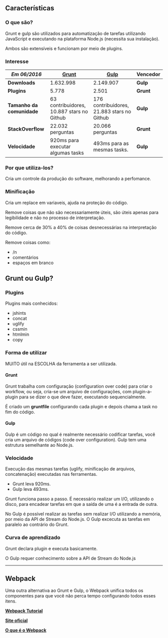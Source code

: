 ## Características

### O que são?
Grunt e gulp são utilizados para automatização de tarefas utilizando JavaScript e executando na plataforma Node.js (necessita sua instalação).

Ambos são extensíveis e funcionam por meio de plugins.

### Interesse

| *Em 06/2016* | __[Grunt](content/grunt.md)__ | __[Gulp](content/gulp.md)__ | Vencedor |
| --------- | ------ | ------ | ------ |
| **Downloads** | 1.632.998 | 2.149.907 | **Gulp**
| **Plugins**   | 5.778 | 2.501 | **Grunt**
| **Tamanho da comunidade** | 63 contribuidores, 10.887 stars no Github | 176 contribuidores, 21.883 stars no Github | **Gulp**
| **StackOverflow** | 22.032 perguntas | 20.066 perguntas | **Grunt**
| **Velocidade** | 920ms para executar algumas tasks | 493ms para as mesmas tasks. | **Gulp**

### Por que utiliza-los?
Cria um controle da produção do software, melhorando a perfomance.

### Minificação
Cria um replace em variaveis, ajuda na proteção do código.

Remove coisas que não são necessariamente úteis, são úteis apenas para legibilidade e não no processo de  interpretação.

Remove cerca de 30% a 40% de coisas desnecessárias na interpretação do código.

Remove coisas como:
- /n
- comentários
- espaços em branco

## Grunt ou Gulp?

### Plugins
Plugins mais conhecidos:
- jshints
- concat
- uglify
- cssmin
- htmlmin
- copy

### Forma de utilizar
MUITO útil na ESCOLHA da ferramenta a ser utilizada.

#### Grunt 
Grunt trabalha com configuração (configuration over code) para criar o workflow, ou seja, cria-se um arquivo de configurações, com plugin-a-plugin para se dizer o que deve fazer, executando sequencialmente.

É criado um **gruntfile** configurando cada plugin e depois chama a task no fim do código.

#### Gulp
Gulp é um código no qual é realmente necessário codificar tarefas, você cria um arquivo de códigos (code over configuration). Gulp tem uma estrutura semelhante ao Node.js.

### Velocidade
Execução das mesmas tarefas (uglify, minificação de arquivos, concatenação) executadas nas ferramentas.
- Grunt leva 920ms.
-  Gulp leva 493ms.

Grunt funciona passo a passo. É necessário realizar um I/O, utilizando o disco, para encadear tarefas em que a saída de uma é a entrada de outra.

No Gulp é possível realizar as tarefas sem realizar I/O utilizando a memória, por meio da API de Stream do Node.js.
O Gulp excecuta as tarefas em paralelo ao contrário do Grunt.

### Curva de aprendizado
Grunt declara plugin e executa basicamente.

O Gulp requer conhecimento sobre a API de Stream do Node.js

---

## Webpack
Uma outra alternativa ao Grunt e Gulp, o Webpack unifica todos os componentes para que você não perca tempo configurando todos esses itens.

__[Webpack Tutorial](https://www.youtube.com/watch?v=9kJVYpOqcVU)__

__[Site oficial](https://webpack.github.io/)__

__[O que é o Webpack](https://webpack.github.io/docs/what-is-webpack.html)__